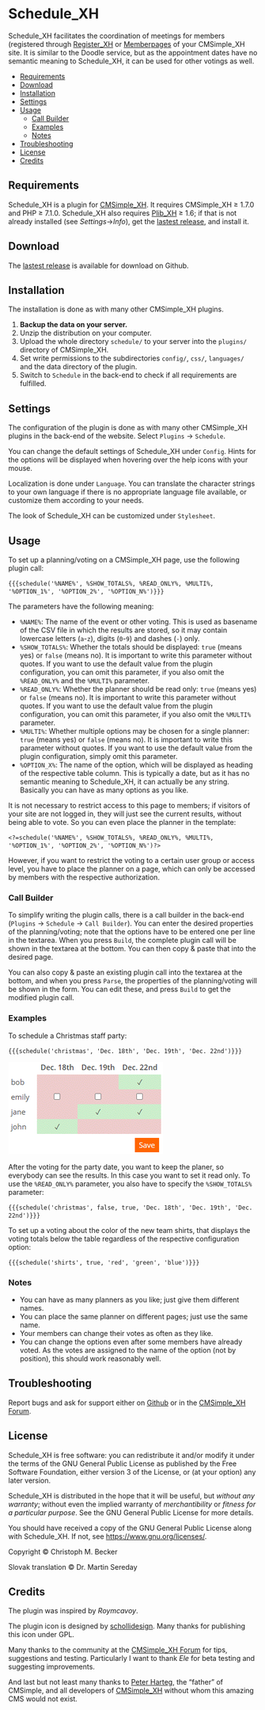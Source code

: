 # Schedule_XH

Schedule_XH facilitates the coordination of meetings for members
(registered through [Register_XH](https://github.com/cmb69/register_xh)
or [Memberpages](https://github.com/cmsimple-xh/memberpages)
of your CMSimple_XH site. It is similar to the Doodle service, but as the
appointment dates have no semantic meaning to Schedule_XH, it can be used for
other votings as well.

- [Requirements](#requirements)
- [Download](#download)
- [Installation](#installation)
- [Settings](#settings)
- [Usage](#usage)
  - [Call Builder](#call-builder)
  - [Examples](#examples)
  - [Notes](#notes)
- [Troubleshooting](#troubleshooting)
- [License](#license)
- [Credits](#credits)

## Requirements

Schedule_XH is a plugin for [CMSimple_XH](https://www.cmsimple-xh.org/).
It requires CMSimple_XH ≥ 1.7.0 and PHP ≥ 7.1.0.
Schedule_XH also requires [Plib_XH](https://github.com/cmb69/plib_xh) ≥ 1.6;
if that is not already installed (see *Settings*→*Info*),
get the [lastest release](https://github.com/cmb69/plib_xh/releases/latest),
and install it.

## Download

The [lastest release](https://github.com/cmb69/schedule_xh/releases/latest)
is available for download on Github.

## Installation

The installation is done as with many other CMSimple\_XH plugins.

1. **Backup the data on your server.**
1. Unzip the distribution on your computer.
1. Upload the whole directory `schedule/` to your server into the `plugins/` directory of CMSimple_XH.
1. Set write permissions to the subdirectories `config/`, `css/`, `languages/`
   and the data directory of the plugin.
1. Switch to `Schedule` in the back-end to check if all requirements are
   fulfilled.

## Settings

The configuration of the plugin is done as with many other CMSimple_XH plugins in
the back-end of the website. Select `Plugins` → `Schedule`.

You can change the default settings of Schedule_XH under `Config`. Hints for
the options will be displayed when hovering over the help icons with your
mouse.

Localization is done under `Language`. You can translate the character
strings to your own language if there is no appropriate language file available,
or customize them according to your needs.

The look of Schedule_XH can be customized under `Stylesheet`.

## Usage

To set up a planning/voting on a CMSimple_XH page, use the following plugin
call:

    {{{schedule('%NAME%', %SHOW_TOTALS%, %READ_ONLY%, %MULTI%, '%OPTION_1%', '%OPTION_2%', '%OPTION_N%')}}}

The parameters have the following meaning:

- `%NAME%`:
  The name of the event or other voting. This is used as basename of the CSV
  file in which the results are stored, so it may contain lowercase letters (`a`-`z`),
  digits (`0`-`9`) and dashes (`-`) only.
- `%SHOW_TOTALS%`:
  Whether the totals should be displayed: `true` (means yes) or
  `false` (means no). It is important to write this parameter without
  quotes. If you want to use the default value from the plugin configuration, you
  can omit this parameter, if you also omit the `%READ_ONLY%` and the `%MULTI%`
  parameter.
- `%READ_ONLY%`:
  Whether the planner should be read only: `true` (means yes) or
  `false` (means no). It is important to write this parameter without
  quotes. If you want to use the default value from the plugin configuration, you
  can omit this parameter, if you also omit the `%MULTI%` parameter.
- `%MULTI%`:
  Whether multiple options may be chosen for a single planner: `true`
  (means yes) or `false` (means no). It is important to write this parameter
  without quotes. If you want to use the default value from the plugin
  configuration, simply omit this parameter.
- `%OPTION_X%`:
  The name of the option, which will be displayed as heading of the respective
  table column. This is typically a date, but as it has no semantic meaning to
  Schedule_XH, it can actually be any string. Basically you can have as many
  options as you like.

It is not necessary to restrict access to this page to members; if visitors
of your site are not logged in, they will just see the current results, without
being able to vote. So you can even place the planner in the template:

    <?=schedule('%NAME%', %SHOW_TOTALS%, %READ_ONLY%, %MULTI%, '%OPTION_1%', '%OPTION_2%', '%OPTION_N%')?>

However, if you want to restrict the voting to a certain user group or
access level, you have to place the planner on a page, which can only be
accessed by members with the respective authorization.

### Call Builder

To simplify writing the plugin calls, there is a call builder in the back-end
(`Plugins` → `Schedule` → `Call Builder`).
You can enter the desired properties of the planning/voting;
note that the options have to be entered one per line in the textarea.
When you press `Build`,
the complete plugin call will be shown in the textarea at the bottom.
You can then copy & paste that into the desired page.

You can also copy & paste an existing plugin call into the textarea at the bottom,
and when you press `Parse`, the properties of the planning/voting will be shown in the form.
You can edit these, and press `Build` to get the modified plugin call.

### Examples

To schedule a Christmas staff party:

    {{{schedule('christmas', 'Dec. 18th', 'Dec. 19th', 'Dec. 22nd')}}}

![Screenshot of the voting widget](https://raw.githubusercontent.com/cmb69/schedule_xh/master/help/christmas.gif)

After the voting for the party date, you want to keep the planer, so
everybody can see the results. In this case you want to set it read only. To
use the `%READ_ONLY%` parameter, you also have to specify the `%SHOW_TOTALS%`
parameter:

    {{{schedule('christmas', false, true, 'Dec. 18th', 'Dec. 19th', 'Dec. 22nd')}}}

To set up a voting about the color of the new team shirts, that displays the
voting totals below the table regardless of the respective configuration
option:

    {{{schedule('shirts', true, 'red', 'green', 'blue')}}}

### Notes

- You can have as many planners as you like; just give them different
  names.
- You can place the same planner on different pages; just use the same
  name.
- Your members can change their votes as often as they like.
- You can change the options even after some members have already voted. As
  the votes are assigned to the name of the option (not by position), this should
  work reasonably well.

## Troubleshooting

Report bugs and ask for support either on [Github](https://github.com/cmb69/schedule_xh/issues)
or in the [CMSimple_XH Forum](https://cmsimpleforum.com/).

## License

Schedule_XH is free software: you can redistribute it and/or modify
it under the terms of the GNU General Public License as published by
the Free Software Foundation, either version 3 of the License, or
(at your option) any later version.

Schedule_XH is distributed in the hope that it will be useful,
but *without any warranty*; without even the implied warranty of
*merchantibility* or *fitness for a particular purpose*. See the
GNU General Public License for more details.

You should have received a copy of the GNU General Public License
along with Schedule_XH.  If not, see <https://www.gnu.org/licenses/>.

Copyright © Christoph M. Becker

Slovak translation © Dr. Martin Sereday

## Credits

The plugin was inspired by *Roymcavoy*.

The plugin icon is designed by [schollidesign](https://www.deviantart.com/schollidesign).
Many thanks for publishing this icon under GPL.

Many thanks to the community at the [CMSimple_XH Forum](https://www.cmsimpleforum.com/)
for tips, suggestions and testing.
Particularly I want to thank *Ele* for beta testing and suggesting improvements.

And last but not least many thanks to [Peter Harteg](https://www.harteg.dk/),
the “father” of CMSimple, and all developers of [CMSimple_XH](https://www.cmsimple-xh.org/)
without whom this amazing CMS would not exist.
